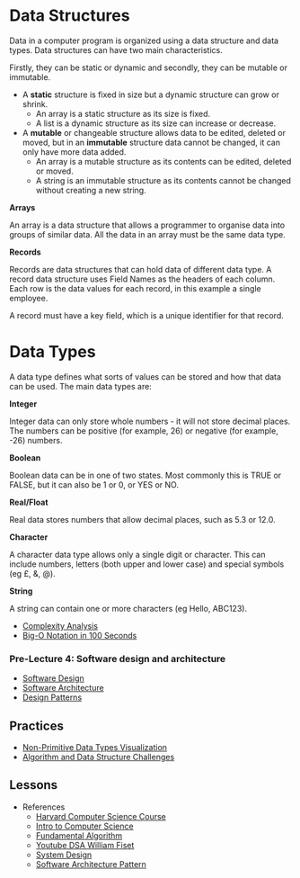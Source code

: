 # Data Structures

Data in a computer program is organized using a data structure and data types. Data structures can have two main characteristics.

Firstly, they can be static or dynamic and secondly, they can be mutable or immutable.

- A **static** structure is fixed in size but a dynamic structure can grow or shrink.
    - An array is a static structure as its size is fixed.
    - A list is a dynamic structure as its size can increase or decrease.
- A **mutable** or changeable structure allows data to be edited, deleted or moved, but in an **immutable** structure data cannot be changed, it can only have more data added.
    - An array is a mutable structure as its contents can be edited, deleted or moved.
    - A string is an immutable structure as its contents cannot be changed without creating a new string.

**Arrays**

An array is a data structure that allows a programmer to organise data into groups of similar data. All the data in an array must be the same data type.

**Records**

Records are data structures that can hold data of different data type. A record data structure uses Field Names as the headers of each column. Each row is the data values for each record, in this example a single employee.

A record must have a key field, which is a unique identifier for that record.

# Data Types
A data type defines what sorts of values can be stored and how that data can be used. The main data types are:

**Integer**

Integer data can only store whole numbers - it will not store decimal places. The numbers can be positive (for example, 26) or negative (for example, -26) numbers.

**Boolean**

Boolean data can be in one of two states. Most commonly this is TRUE or FALSE, but it can also be 1 or 0, or YES or NO.

**Real/Float**

Real data stores numbers that allow decimal places, such as 5.3 or 12.0.

**Character**

A character data type allows only a single digit or character. This can include numbers, letters (both upper and lower case) and special symbols (eg £, &, @).

**String**

A string can contain one or more characters (eg Hello, ABC123).

- [Complexity Analysis](https://afteracademy.com/blog/time-and-space-complexity-analysis-of-algorithm/)
- [Big-O Notation in 100 Seconds](https://www.youtube.com/watch?v=g2o22C3CRfU)

### Pre-Lecture 4: Software design and architecture

- [Software Design](https://www.notion.so/Software-Design-6276c5a998e74dbbb859072d8c08b0cb/)
- [Software Architecture](https://www.notion.so/Software-Architecture-d732df0cf93c46b7bcea139204be2708)
- [Design Patterns](https://www.notion.so/Design-Patterns-c786409696394551a137ad2448f6d184)

## Practices

- [Non-Primitive Data Types Visualization](https://visualgo.net/en/list?slide=1)
- [Algorithm and Data Structure Challenges](https://www.notion.so/Algorithm-and-Data-Structure-Challenges-40ad98a2298e4c8f86fc603ef4d9206f)

## Lessons

- References
  - [Harvard Computer Science Course](https://cs50.harvard.edu/x/2022/)
  - [Intro to Computer Science](https://www.learncomputerscienceonline.com/introduction-to-computer-science/)
  - [Fundamental Algorithm](https://www.geeksforgeeks.org/fundamentals-of-algorithms/?ref=lbp)
  - [Youtube DSA William Fiset](https://www.youtube.com/@WilliamFiset-videos/playlists)
  - [System Design](https://bytebytego.com/)
  - [Software Architecture Pattern](https://towardsdatascience.com/10-common-software-architectural-patterns-in-a-nutshell-a0b47a1e9013)